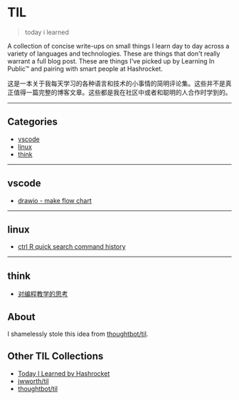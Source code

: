 # TIL

> today i learned

A collection of concise write-ups on small things I learn day to day across a variety of languages and technologies. These are things that don't really warrant a full blog post. These are things I've picked up by Learning In Public™ and pairing with smart people at Hashrocket.

这是一本关于我每天学习的各种语言和技术的小事情的简明评论集。这些并不是真正值得一篇完整的博客文章。这些都是我在社区中或者和聪明的人合作时学到的。

---

## Categories

- [vscode](#vscode)
- [linux](#linux)
- [think](#think)

---

## vscode

- [drawio - make flow chart ](https://github.com/cuixiaorui/til/blob/master/vscode/drawio%20-%20make%20%20flow%20chart%20.md)

---

## linux

- [ctrl R quick search command history](https://github.com/cuixiaorui/til/blob/master/linux/ctrl%20R%20quick%20search%20command%20history.md)



---
## think

- [对编程教学的思考]()

## About

I shamelessly stole this idea from
[thoughtbot/til](https://github.com/thoughtbot/til).

## Other TIL Collections

- [Today I Learned by Hashrocket](https://til.hashrocket.com)
- [jwworth/til](https://github.com/jwworth/til)
- [thoughtbot/til](https://github.com/thoughtbot/til)
